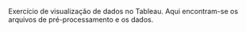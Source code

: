 Exercício de visualização de dados no Tableau. Aqui encontram-se os arquivos de pré-processamento e os dados.
